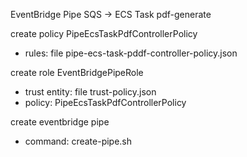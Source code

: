 EventBridge Pipe
SQS -> ECS Task pdf-generate

create policy PipeEcsTaskPdfControllerPolicy
  - rules: file pipe-ecs-task-pddf-controller-policy.json

create role EventBridgePipeRole
- trust entity: file trust-policy.json
- policy: PipeEcsTaskPdfControllerPolicy

create eventbridge pipe
  - command: create-pipe.sh
